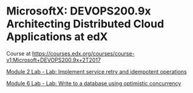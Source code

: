 # MicrosoftX: DEVOPS200.9x Architecting Distributed Cloud Applications at edX

Course at https://courses.edx.org/courses/course-v1:Microsoft+DEVOPS200.9x+2T2017

[Module 2 Lab - Lab: Implement service retry and idempotent operations](aggregator-service/README.md)

[Module 6 Lab - Lab: Write to a database using optimistic concurrency](optimistic-concurrency/README.md)
